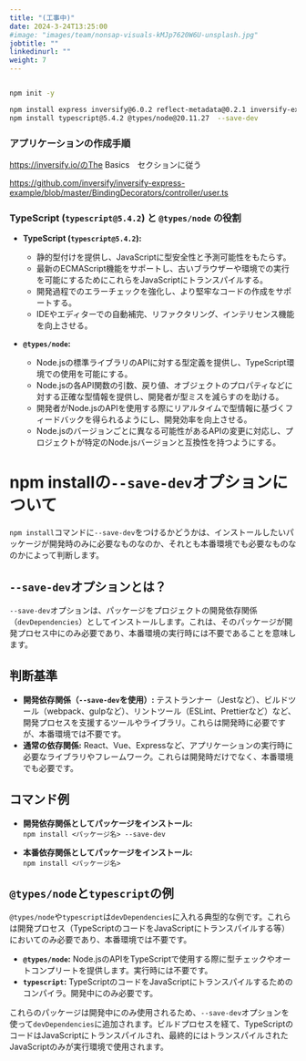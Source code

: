 ```yaml
---
title: "(工事中)"
date: 2024-3-24T13:25:00
#image: "images/team/nonsap-visuals-kMJp7620W6U-unsplash.jpg"
jobtitle: ""
linkedinurl: ""
weight: 7
---
```



```bash

npm init -y

npm install express inversify@6.0.2 reflect-metadata@0.2.1 inversify-express-utils@6.4.6 --save
npm install typescript@5.4.2 @types/node@20.11.27  --save-dev
```

### アプリケーションの作成手順
https://inversify.io/のThe Basics　セクションに従う


https://github.com/inversify/inversify-express-example/blob/master/BindingDecorators/controller/user.ts


### TypeScript (`typescript@5.4.2`) と `@types/node` の役割

- **TypeScript (`typescript@5.4.2`):**
  - 静的型付けを提供し、JavaScriptに型安全性と予測可能性をもたらす。
  - 最新のECMAScript機能をサポートし、古いブラウザーや環境での実行を可能にするためにこれらをJavaScriptにトランスパイルする。
  - 開発過程でのエラーチェックを強化し、より堅牢なコードの作成をサポートする。
  - IDEやエディターでの自動補完、リファクタリング、インテリセンス機能を向上させる。

- **`@types/node`:**
  - Node.jsの標準ライブラリのAPIに対する型定義を提供し、TypeScript環境での使用を可能にする。
  - Node.jsの各API関数の引数、戻り値、オブジェクトのプロパティなどに対する正確な型情報を提供し、開発者が型ミスを減らすのを助ける。
  - 開発者がNode.jsのAPIを使用する際にリアルタイムで型情報に基づくフィードバックを得られるようにし、開発効率を向上させる。
  - Node.jsのバージョンごとに異なる可能性があるAPIの変更に対応し、プロジェクトが特定のNode.jsバージョンと互換性を持つようにする。


# npm installの`--save-dev`オプションについて

`npm install`コマンドに`--save-dev`をつけるかどうかは、インストールしたいパッケージが開発時のみに必要なものなのか、それとも本番環境でも必要なものなのかによって判断します。

## `--save-dev`オプションとは？

`--save-dev`オプションは、パッケージをプロジェクトの開発依存関係（`devDependencies`）としてインストールします。これは、そのパッケージが開発プロセス中にのみ必要であり、本番環境の実行時には不要であることを意味します。

## 判断基準

- **開発依存関係（`--save-dev`を使用）:** テストランナー（Jestなど）、ビルドツール（webpack、gulpなど）、リントツール（ESLint、Prettierなど）など、開発プロセスを支援するツールやライブラリ。これらは開発時に必要ですが、本番環境では不要です。
- **通常の依存関係:** React、Vue、Expressなど、アプリケーションの実行時に必要なライブラリやフレームワーク。これらは開発時だけでなく、本番環境でも必要です。

## コマンド例

- **開発依存関係としてパッケージをインストール:**  
  `npm install <パッケージ名> --save-dev`

- **本番依存関係としてパッケージをインストール:**  
  `npm install <パッケージ名>`

## `@types/node`と`typescript`の例

`@types/node`や`typescript`は`devDependencies`に入れる典型的な例です。これらは開発プロセス（TypeScriptのコードをJavaScriptにトランスパイルする等）においてのみ必要であり、本番環境では不要です。

- **`@types/node`:** Node.jsのAPIをTypeScriptで使用する際に型チェックやオートコンプリートを提供します。実行時には不要です。
- **`typescript`:** TypeScriptのコードをJavaScriptにトランスパイルするためのコンパイラ。開発中にのみ必要です。

これらのパッケージは開発中にのみ使用されるため、`--save-dev`オプションを使って`devDependencies`に追加されます。ビルドプロセスを経て、TypeScriptのコードはJavaScriptにトランスパイルされ、最終的にはトランスパイルされたJavaScriptのみが実行環境で使用されます。

